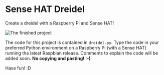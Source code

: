 # Sense HAT Dreidel
Create a dreidel with a Raspberry Pi and Sense HAT!

![The finished project](https://cloud.githubusercontent.com/assets/13228241/11609400/a9afa34e-9b4b-11e5-87a1-532fef1691fb.jpg)

The code for this project is contained in ```dreidel.py```. Type the code in your preferred Python environment on a Raspberry Pi (with a Sense HAT) running the latest Raspbian release. Comments to explain the code will be added soon. **No copying and pasting! :-)** 

Have fun! :D
